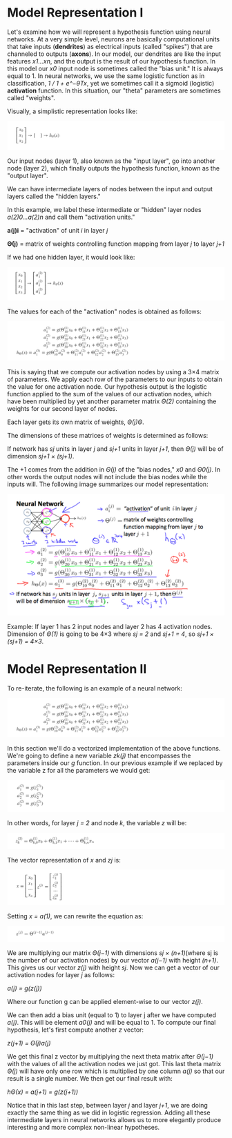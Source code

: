 # Model Representation I

Let's examine how we will represent a hypothesis function using neural networks. At a very simple level, neurons are basically computational units that take inputs (__dendrites__) as electrical inputs (called "spikes") that are channeled to outputs (__axons__). In our model, our dendrites are like the input features _x1...xn_, and the output is the result of our hypothesis function. In this model our _x0_ input node is sometimes called the "bias unit." It is always equal to 1. In neural networks, we use the same logistic function as in classification, 
_1 / 1 + e^−θTx_, yet we sometimes call it a sigmoid (logistic) __activation__ function. In this situation, our "theta" parameters are sometimes called "weights".

Visually, a simplistic representation looks like:

![alt text](/Week_4/NeuralNetworks/Assets/1.png)

Our input nodes (layer 1), also known as the "input layer", go into another node (layer 2), which finally outputs the hypothesis function, known as the "output layer".

We can have intermediate layers of nodes between the input and output layers called the "hidden layers."

In this example, we label these intermediate or "hidden" layer nodes _a(2)0...a(2)n_ and call them "activation units."

__a(j)i__ = "activation" of unit _i_ in layer _j_

__Θ(j)__ = matrix of weights controlling function mapping from layer _j_ to layer _j+1_

If we had one hidden layer, it would look like:

![alt text](/Week_4/NeuralNetworks/Assets/2.png)

The values for each of the "activation" nodes is obtained as follows:

![alt text](/Week_4/NeuralNetworks/Assets/3.png)

This is saying that we compute our activation nodes by using a 3×4 matrix of parameters. We apply each row of the parameters to our inputs to obtain the value for one activation node. Our hypothesis output is the logistic function applied to the sum of the values of our activation nodes, which have been multiplied by yet another parameter matrix _Θ(2)_ containing the weights for our second layer of nodes.

Each layer gets its own matrix of weights, _Θ(j)Θ_.

The dimensions of these matrices of weights is determined as follows:

If network has _sj_ units in layer _j_ and _sj+1_ units in layer _j+1_, then _Θ(j)_ will be of dimension _sj+1 × (sj+1)_.

The +1 comes from the addition in _Θ(j)_ of the "bias nodes," _x0_ and _Θ0(j)_. In other words the output nodes will not include the bias nodes while the inputs will. The following image summarizes our model representation:

![alt text](/Week_4/NeuralNetworks/Assets/4.png)

Example: If layer 1 has 2 input nodes and layer 2 has 4 activation nodes. Dimension of 
_Θ(1)_ is going to be 4×3 where _sj = 2_ and _sj+1 = 4_, so _sj+1 × (sj+1) = 4×3_.

# Model Representation II

To re-iterate, the following is an example of a neural network:

![alt text](/Week_4/NeuralNetworks/Assets/3.png)

In this section we'll do a vectorized implementation of the above functions. We're going to define a new variable _zk(j)_ that encompasses the parameters inside our _g_ function. In our previous example if we replaced by the variable z for all the parameters we would get:

![alt text](/Week_4/NeuralNetworks/Assets/5.png)

In other words, for layer _j = 2_ and node _k_, the variable _z_ will be:

![alt text](/Week_4/NeuralNetworks/Assets/6.png)

The vector representation of _x_ and _zj_ is:

![alt text](/Week_4/NeuralNetworks/Assets/7.png)

Setting _x = a(1)_, we can rewrite the equation as:

![alt text](/Week_4/NeuralNetworks/Assets/8.png)

We are multiplying our matrix _Θ(j−1)_ with dimensions _sj × (n+1)_(where sj is the number of our activation nodes) by our vector _a(j−1)_ with height _(n+1)_. This gives us our vector _z(j)_ with height _sj_. Now we can get a vector of our activation nodes for layer _j_ as follows:

_a(j) = g(z(j))_

Where our function g can be applied element-wise to our vector _z(j)_.

We can then add a bias unit (equal to 1) to layer j after we have computed _a(j)_. This will be element _a0(j)_ and will be equal to 1. To compute our final hypothesis, let's first compute another _z_ vector:

_z(j+1) = Θ(j)a(j)_

We get this final z vector by multiplying the next theta matrix after _Θ(j−1)_ with the values of all the activation nodes we just got. This last theta matrix _Θ(j)_ will have only one row which is multiplied by one column _a(j)_ so that our result is a single number. We then get our final result with:

_hΘ(x) = a(j+1) = g(z(j+1))_

Notice that in this last step, between layer _j_ and layer _j+1_, we are doing exactly the same thing as we did in logistic regression. Adding all these intermediate layers in neural networks allows us to more elegantly produce interesting and more complex non-linear hypotheses.